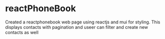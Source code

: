 # reactPhoneBook
Created a reactphonebook web page using reactjs and mui for styling. This displays contacts with pagination and useer can filter and create new contacts as well 
